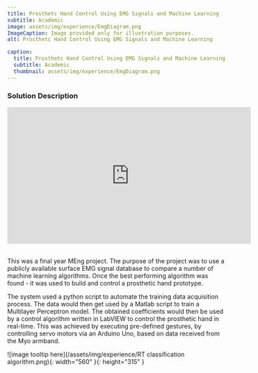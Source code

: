 ```yaml
---
title: Prosthetc Hand Control Using EMG Signals and Machine Learning
subtitle: Academic
image: assets/img/experience/EmgDiagram.png
ImageCaption: Image provided only for illustration purposes.
alt: Prosthetc Hand Control Using EMG Signals and Machine Learning

caption:
  title: Prosthetc Hand Control Using EMG Signals and Machine Learning
  subtitle: Academic
  thumbnail: assets/img/experience/EmgDiagram.png
---
```

### Solution Description

<iframe width="560" height="315" src="https://www.youtube.com/embed/HNtJVrBcj8Q?si=_E7NkV8HDfS6lKDM" title="YouTube video player" frameborder="0" allow="accelerometer; autoplay; clipboard-write; encrypted-media; gyroscope; picture-in-picture; web-share" referrerpolicy="strict-origin-when-cross-origin" allowfullscreen></iframe>

<br>This was a final year MEng project. The purpose of the project was to use a publicly available surface EMG signal database to compare a number of machine learning algorithms. Once the best performing algorithm was found - it was used to build and control a prosthetic hand prototype.

The system used a python script to automate the training data acquisition process. The data would then get used by a Matlab script to train a Multilayer Perceptron model. The obtained coefficients would then be used by a control algorithm written in LabVIEW to control the prosthetic hand in real-time. This was achieved by executing pre-defined gestures, by controlling servo motors via an Arduino Uno, based on data received from the Myo armband.

![image tooltip here](/assets/img/experience/RT classification algorithm.png){: width="560" }{: height="315" }